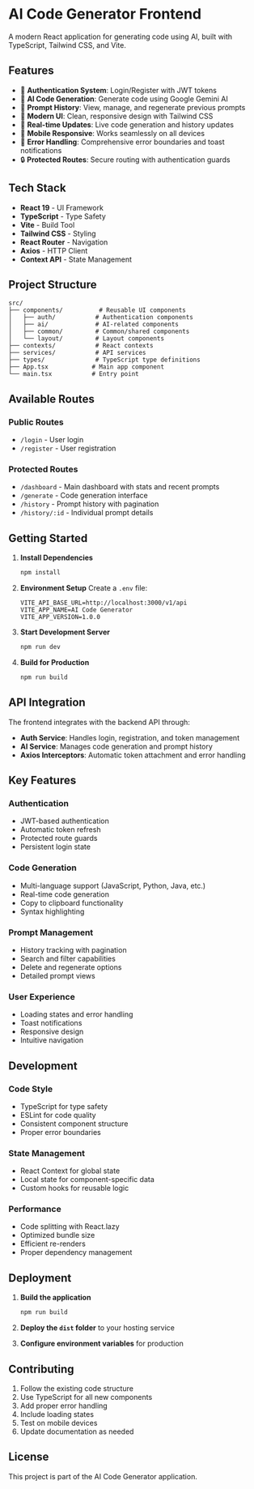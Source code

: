 # AI Code Generator Frontend

A modern React application for generating code using AI, built with TypeScript, Tailwind CSS, and Vite.

## Features

- 🔐 **Authentication System**: Login/Register with JWT tokens
- 🤖 **AI Code Generation**: Generate code using Google Gemini AI
- 📝 **Prompt History**: View, manage, and regenerate previous prompts
- 🎨 **Modern UI**: Clean, responsive design with Tailwind CSS
- 🔄 **Real-time Updates**: Live code generation and history updates
- 📱 **Mobile Responsive**: Works seamlessly on all devices
- 🚨 **Error Handling**: Comprehensive error boundaries and toast notifications
- 🔒 **Protected Routes**: Secure routing with authentication guards

## Tech Stack

- **React 19** - UI Framework
- **TypeScript** - Type Safety
- **Vite** - Build Tool
- **Tailwind CSS** - Styling
- **React Router** - Navigation
- **Axios** - HTTP Client
- **Context API** - State Management

## Project Structure

```
src/
├── components/          # Reusable UI components
│   ├── auth/           # Authentication components
│   ├── ai/             # AI-related components
│   ├── common/         # Common/shared components
│   └── layout/         # Layout components
├── contexts/           # React contexts
├── services/           # API services
├── types/              # TypeScript type definitions
├── App.tsx            # Main app component
└── main.tsx           # Entry point
```

## Available Routes

### Public Routes
- `/login` - User login
- `/register` - User registration

### Protected Routes
- `/dashboard` - Main dashboard with stats and recent prompts
- `/generate` - Code generation interface
- `/history` - Prompt history with pagination
- `/history/:id` - Individual prompt details

## Getting Started

1. **Install Dependencies**
   ```bash
   npm install
   ```

2. **Environment Setup**
   Create a `.env` file:
   ```env
   VITE_API_BASE_URL=http://localhost:3000/v1/api
   VITE_APP_NAME=AI Code Generator
   VITE_APP_VERSION=1.0.0
   ```

3. **Start Development Server**
   ```bash
   npm run dev
   ```

4. **Build for Production**
   ```bash
   npm run build
   ```

## API Integration

The frontend integrates with the backend API through:

- **Auth Service**: Handles login, registration, and token management
- **AI Service**: Manages code generation and prompt history
- **Axios Interceptors**: Automatic token attachment and error handling

## Key Features

### Authentication
- JWT-based authentication
- Automatic token refresh
- Protected route guards
- Persistent login state

### Code Generation
- Multi-language support (JavaScript, Python, Java, etc.)
- Real-time code generation
- Copy to clipboard functionality
- Syntax highlighting

### Prompt Management
- History tracking with pagination
- Search and filter capabilities
- Delete and regenerate options
- Detailed prompt views

### User Experience
- Loading states and error handling
- Toast notifications
- Responsive design
- Intuitive navigation

## Development

### Code Style
- TypeScript for type safety
- ESLint for code quality
- Consistent component structure
- Proper error boundaries

### State Management
- React Context for global state
- Local state for component-specific data
- Custom hooks for reusable logic

### Performance
- Code splitting with React.lazy
- Optimized bundle size
- Efficient re-renders
- Proper dependency management

## Deployment

1. **Build the application**
   ```bash
   npm run build
   ```

2. **Deploy the `dist` folder** to your hosting service

3. **Configure environment variables** for production

## Contributing

1. Follow the existing code structure
2. Use TypeScript for all new components
3. Add proper error handling
4. Include loading states
5. Test on mobile devices
6. Update documentation as needed

## License

This project is part of the AI Code Generator application.